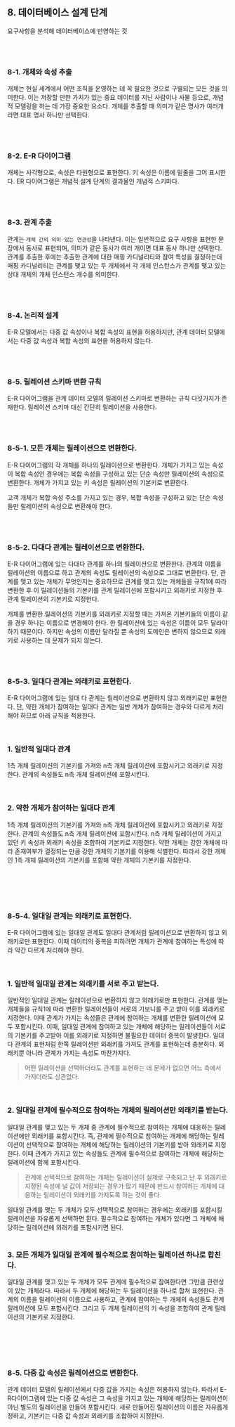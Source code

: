 ## 8. 데이터베이스 설계 단계

요구사항을 분석해 데이터베이스에 반영하는 것

<br/><br/>

### 8-1. 개체와 속성 추출

개체는 현실 세계에서 어떤 조직을 운영하는 데 꼭 필요한 것으로 구별되는 모든 것을 의미한다. 이는 저장할 만한 가치가 있는 중요 데이터를 지닌 사람이나 사물 등으로, 개념적 모델링을 하는 데 가장 중요한 요소다.
개체를 추출할 때 의미가 같은 명사가 여러개라면 대표 명사 하나만 선택한다.

<br/><br/>

### 8-2. E-R 다이어그램

개체는 사각형으로, 속성은 타원형으로 표현한다. 키 속성은 이름에 밑줄을 그어 표시한다. ER 다이어그램은 개념적 설계 단계의 결과물인 개념적 스키마다.

<br/><br/>

### 8-3. 관계 추출

관계는 `개체 간의 의미 있는 연관성`을 나타낸다. 이는 일반적으로 요구 사항을 표현한 문장에서 동사로 표현되며, 의미가 같은 동사가 여러 개이면 대표 동사 하나만 선택한다. 관계를 추출한 후에는 추출한 관계에 대한
매핑 카디널리티와 참여 특성을 결정하는데 매핑 카디널리티는 관계를 맺고 있는 두 개체에서 각 개체 인스턴스가 관계를 맺고 있는 상대 개체의 개체 인스턴스 개수를 의미한다.

<br/><br/>

### 8-4. 논리적 설계

E-R 모델에서는 다중 값 속성이나 복합 속성의 표현을 허용하지만, 관계 데이터 모델에서는 다중 값 속성과 복합 속성의 표현을 허용하지 않는다.

<br/><br/>

### 8-5. 릴레이션 스키마 변환 규칙

E-R 다이어그램을 관계 데이터 모델의 릴레이션 스키마로 변환하는 규칙 다섯가지가 존재한다. 릴레이션 스키마 대신 간단히 릴레이션을 사용한다.

<br/><br/>

### 8-5-1. 모든 개체는 릴레이션으로 변환한다.

E-R 다이어그램의 각 개체를 하나의 릴레이션으로 변환한다. 개체가 가지고 있는 속성이 복합 속성인 경우에는 복합 속성을 구성하고 있는 단순 속성만 릴레이션의 속성으로 변환한다. 개체가 가지고 있는 키 속성은
릴레이션의 기본키로 변환한다.

고객 개체가 복합 속성 주소를 가지고 있는 경우, 복합 속성을 구성하고 있는 단순 속성들만 릴레이션의 속성으로 변환해야 한다.

<br/><br/>

### 8-5-2. 다대다 관계는 릴레이션으로 변환한다.

E-R 다이어그램에 있는 다대다 관계를 하나의 릴레이션으로 변환한다. 관계의 이름을 릴레이션의 이름으로 하고 관계의 속성도 릴레이션의 속성으로 그대로 변환한다. 단, 관계를 맺고 있는 개체가 무엇인지는 중요하므로
관계를 맺고 있는 개체들을 규칙1에 따라 변환한 후 이 릴레이션들의 기본키를 관계 릴레이션에 포함시키고 외래키로 지정한 후 관계 릴레이션의 기본키로 지정한다.

개체를 변환한 릴레이션의 기본키를 외래키로 지정할 때는 가져온 기본키들의 이름이 같을 경우 하나는 이름으로 변경해야 한다. 한 릴레이션에 있는 속성은 이름이 모두 달라야 하기 때문이다. 하지만 속성의 이름만 달라질
뿐 속성의 도메인은 변하지 않으므로 외래키로 사용하는 데 문제가 되지 않는다.

<br/><br/>

### 8-5-3. 일대다 관계는 외래키로 표현한다.

E-R 다이어그램에 있는 일대 다 관계는 릴레이션으로 변환하지 않고 외래키로만 표현한다. 단, 약한 개체가 참여하는 일대다 관계는 일반 개체가 참여하는 경우와 다르게 처리해야 하므로 아래 규칙을 적용한다.

<br/>

### 1. 일반적 일대다 관계

1측 개체 릴레이션의 기본키를 가져와 n측 개체 릴레이션에 포함시키고 외래키로 지정한다. 관계의 속성들도 n측 개체 릴레이션에 포함시킨다.

<br/>

### 2. 약한 개체가 참여하는 일대다 관계

1측 개체 릴레이션의 기본키를 가져와 n측 개체 릴레이션에 포함시키고 외래키로 지정한다. 관계의 속성들도 n측 개체 릴레이션에 포함시킨다. n측 개체 릴레이션이 가지고 있던 키 속성과 외래키 속성을 조합하여 기본키로
지정한다. 약한 개체는 강한 개체에 따라 존재여부가 결정되는 만큼 강한 개체의 기본키를 이용해 식별한다. 따라서 강한 개체인 1측 개체 릴레이션의 기본키를 포함해 약한 개체의 기본키를 지정한다.

<br/><br/><br/><br/>

### 8-5-4. 일대일 관계는 외래키로 표현한다.

E-R 다이어그램에 있는 일대일 관계도 일대다 관계처럼 릴레이션으로 변환하지 않고 외래키로만 표현한다. 이때 데이터의 중복을 피하려면 개체가 관계에 참여하는 특성에 따라 약간 다르게 처리해야 한다.

<br/>

### 1. 일반적 일대일 관계는 외래키를 서로 주고 받는다.

일반적인 일대일 관계는 릴레이션으로 변환하지 않고 외래키로만 표현한다. 관계를 맺는 개체들을 규칙1에 따라 변환한 릴레이션들이 서로의 기보니를 주고 받아 이를 외래키로 지정한다. 이때 관계가 가지는 속성들은 관계에
참여하는 개체를 변환한 릴레이션에 모두 포함시킨다. 이때, 일대일 관계에 참여하고 있는 개체에 해당하는 릴레이션들이 서로의 기본키를 주고받아 이를 외래키로 지정하면 불필요한 데이터 중복이 발생한다. 일대다 관계의
표현처럼 한쪽 릴레이션만 외래키를 가져도 관계를 표현하는데 충분하다. 외래키뿐 아니라 관계가 가지는 속성도 마찬가지다.

> 어떤 릴레이션을 선택하더라도 관계를 표현하는 데 문제가 없으면 어느 측에서 가지더라도 상관없다.


<br/>

### 2. 일대일 관계에 필수적으로 참여하는 개체의 릴레이션만 외래키를 받는다.

일대일 관계를 맺고 있는 두 개체 중 관계에 필수적으로 참여하는 개체에 대응하는 릴레이션에만 외래키를 포함시킨다. 즉, 관계에 필수적으로 참여하는 개체에 해당하는 릴레이션이 선택적으로 참여하는 개체에 해당하는
릴레이션의 기본키를 받아 외래키로 지정한다. 이때 관계가 가지고 있는 속성들도 관계에 필수적으로 참여하는 개체에 해당하는 릴레이션에 함께 포함시킨다.

> 관계에 선택적으로 참여하는 개체는 릴레이션이 실제로 구축되고 난 후 외래키로 지정된 속성에 널 값이 저장되는 경우가 많기 때문에 반드시 참여하는 개체에 대응하는 릴레이션이 외래키를 가지도록 하는 것이 좋다. 

일대일 관계를 맺는 두 개체가 모두 선택적으로 참여하는 경우에는 외래키를 포함시킬 릴레이션을 자유롭게 선택하면 된다. 필수적으로 참여하는 개체가 있다면 그 개체에 해당하는 릴레이션에 외래키를 포함시키면 된다. 
<br/><br/>

### 3. 모든 개체가 일대일 관계에 필수적으로 참여하는 릴레이션 하나로 합친다.

일대일 관계를 맺고 있는 두 개체가 모두 관계에 필수적으로 참여한다면 그만큼 관련성이 있는 개체라다. 따라서 두 개체에 해당하는 두 릴레이션을 하나로 합쳐 표현한다. 관계의 이름을 릴레이션의 이름으로 사용하고,
관계에 참여하는 두 개체의 속성들도 관계 릴레이션에 모두 포함시킨다. 그리고 두 개체 릴레이션의 키 속성을 조합하여 관계 릴레이션의 기본키로 지정한다. 

<br/><br/><br/><br/>

### 8-5. 다중 값 속성은 릴레이션으로 변환한다.

관계 데이터 모델의 릴레이션에서 다중 값을 가지는 속성은 허용하지 않는다. 따라서 E-R다이어그램에 있는 다중 값 속성은 그 속성을 가지고 있는 개체에 해당하는 릴레이션이 아닌 별도의 릴레이션을 만들어 포함시킨다. 새로 만들어진 릴레이션의 이름은 자유롭게 정하고, 기본키는 다중 값 속성과 외래키를 조합하여 지정한다. 